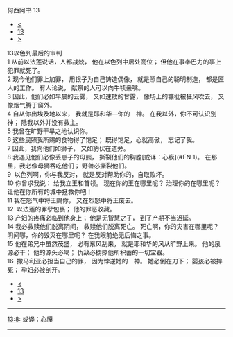 ﻿





 何西阿书 13




* [<](bible/HOS12.md)
* [13](bible/HOS.md)
* [>](bible/HOS14.md)



 
13以色列最后的审判  
1 从前以法莲说话，人都战兢， 他在以色列中居处高位； 但他在事奉巴力的事上犯罪就死了。  
2 现今他们罪上加罪， 用银子为自己铸造偶像， 就是照自己的聪明制造， 都是匠人的工作。 有人论说， 献祭的人可以向牛犊亲嘴。  
3 因此，他们必如早晨的云雾， 又如速散的甘露， 像场上的糠秕被狂风吹去， 又像烟气腾于窗外。     
4 自从你出埃及地以来， 我就是耶和华—你的　神。 在我以外，你不可认识别神； 除我以外并没有救主。  
5 我曾在旷野干旱之地认识你。  
6 这些民照我所赐的食物得了饱足； 既得饱足，心就高傲， 忘记了我。  
7 因此，我向他们如狮子， 又如豹伏在道旁。  
8 我遇见他们必像丢崽子的母熊， 撕裂他们的胸膛[或译：心膜](#FN
1)。 在那里，我必像母狮吞吃他们； 野兽必撕裂他们。     
9  以色列啊，你与我反对， 就是反对帮助你的，自取败坏。  
10 你曾求我说： 给我立王和首领。 现在你的王在哪里呢？ 治理你的在哪里呢？ 让他在你所有的城中拯救你吧！  
11 我在怒气中将王赐你， 又在烈怒中将王废去。     
12  以法莲的罪孽包裹； 他的罪恶收藏。  
13 产妇的疼痛必临到他身上； 他是无智慧之子， 到了产期不当迟延。  
14 我必救赎他们脱离阴间， 救赎他们脱离死亡。 死亡啊，你的灾害在哪里呢？ 阴间哪，你的毁灭在哪里呢？ 在我眼前绝无后悔之事。  
15 他在弟兄中虽然茂盛， 必有东风刮来， 就是耶和华的风从旷野上来。 他的泉源必干； 他的源头必竭； 仇敌必掳掠他所积蓄的一切宝器。  
16  撒马利亚必担当自己的罪， 因为悖逆她的　神。 她必倒在刀下； 婴孩必被摔死； 孕妇必被剖开。 
* [<](bible/HOS12.md)
* [13](bible/HOS.md)
* [>](bible/HOS14.md)





---


[13:8:](#V8)
或译：心膜




---









